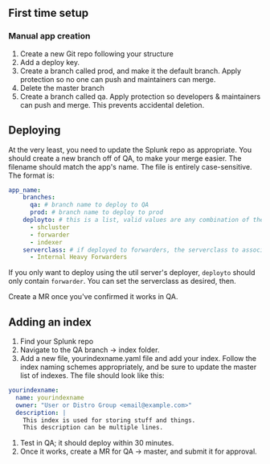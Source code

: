 ## First time setup


### Manual app creation

1. Create a new Git repo following your structure
1. Add a deploy key.
1. Create a branch called prod, and make it the default branch. Apply protection so no one can push and maintainers can merge.
1. Delete the master branch
1. Create a branch called qa. Apply protection so developers & maintainers can push and merge. This prevents accidental deletion.

## Deploying

At the very least, you need to update the Splunk repo as appropriate. You should create a new branch off of QA, to make your merge easier. The filename should match the app's name. The file is entirely case-sensitive. The format is:

```yaml
app_name:
    branches:
      qa: # branch name to deploy to QA
      prod: # branch name to deploy to prod
    deployto: # this is a list, valid values are any combination of the following three
      - shcluster
      - forwarder
      - indexer
    serverclass: # if deployed to forwarders, the serverclass to associate with this app. must already exist.
      - Internal Heavy Forwarders
```

If you only want to deploy using the util server's deployer, `deployto` should only contain `forwarder`. You can set the serverclass as desired, then.

Create a MR once you've confirmed it works in QA.

## Adding an index

1. Find your Splunk repo
1. Navigate to the QA branch -> index folder.
1. Add a new file, yourindexname.yaml file and add your index. Follow the index naming schemes appropriately, and be sure to update the master list of indexes. The file should look like this:
```yaml
yourindexname:
  name: yourindexname
  owner: "User or Distro Group <email@example.com>"
  description: |
    This index is used for storing stuff and things.
    This description can be multiple lines.
```
1. Test in QA; it should deploy within 30 minutes.
1. Once it works, create a MR for QA -> master, and submit it for approval.
